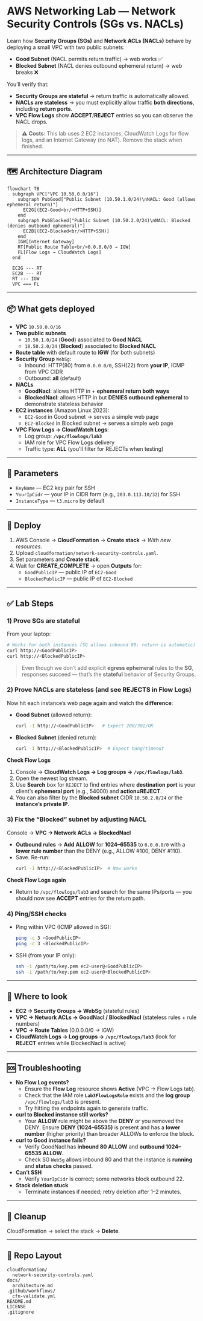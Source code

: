 # AWS Networking Lab — Network Security Controls (SGs vs. NACLs)

Learn how **Security Groups (SGs)** and **Network ACLs (NACLs)** behave by deploying a small VPC with two public subnets:
- **Good Subnet** (NACL permits return traffic) → web works ✅
- **Blocked Subnet** (NACL denies outbound ephemeral return) → web breaks ❌

You’ll verify that:
- **Security Groups are stateful** → return traffic is automatically allowed.  
- **NACLs are stateless** → you must explicitly allow traffic **both directions**, including **return ports**.
- **VPC Flow Logs** show **ACCEPT**/**REJECT** entries so you can observe the NACL drops.

> ⚠️ **Costs**: This lab uses 2 EC2 instances, CloudWatch Logs for flow logs, and an Internet Gateway (no NAT). Remove the stack when finished.

---

## 🗺️ Architecture Diagram

```mermaid
flowchart TB
  subgraph VPC["VPC 10.50.0.0/16"]
    subgraph PubGood["Public Subnet (10.50.1.0/24)\nNACL: Good (allows ephemeral return)"]
      EC2G[(EC2-Good<br/>HTTP+SSH)]
    end
    subgraph PubBlocked["Public Subnet (10.50.2.0/24)\nNACL: Blocked (denies outbound ephemeral)"]
      EC2B[(EC2-Blocked<br/>HTTP+SSH)]
    end
    IGW[Internet Gateway]
    RT[Public Route Table<br/>0.0.0.0/0 → IGW]
    FL[Flow Logs → CloudWatch Logs]
  end

  EC2G --- RT
  EC2B --- RT
  RT --- IGW
  VPC === FL
```

---

## 📦 What gets deployed

- **VPC** `10.50.0.0/16`
- **Two public subnets**
  - `10.50.1.0/24` (**Good**) associated to **Good NACL**
  - `10.50.2.0/24` (**Blocked**) associated to **Blocked NACL**
- **Route table** with default route to **IGW** (for both subnets)
- **Security Group** `WebSg`:
  - Inbound: HTTP(80) from `0.0.0.0/0`, SSH(22) from **your IP**, ICMP from VPC CIDR
  - Outbound: **all** (default)
- **NACLs**
  - **GoodNacl**: allows HTTP in + **ephemeral return both ways**
  - **BlockedNacl**: allows HTTP in but **DENIES outbound ephemeral** to demonstrate stateless behavior
- **EC2 instances** (Amazon Linux 2023):
  - `EC2-Good` in Good subnet → serves a simple web page
  - `EC2-Blocked` in Blocked subnet → serves a simple web page
- **VPC Flow Logs → CloudWatch Logs**:
  - Log group: **`/vpc/flowlogs/lab3`**
  - IAM role for VPC Flow Logs delivery
  - Traffic type: **ALL** (you’ll filter for REJECTs when testing)

---

## 🔧 Parameters

- `KeyName` — EC2 key pair for SSH
- `YourIpCidr` — your IP in CIDR form (e.g., `203.0.113.10/32`) for SSH
- `InstanceType` — `t3.micro` by default

---

## 🚀 Deploy

1. AWS Console → **CloudFormation** → **Create stack** → *With new resources*.  
2. Upload `cloudformation/network-security-controls.yaml`.  
3. Set parameters and **Create stack**.  
4. Wait for **CREATE_COMPLETE** → open **Outputs** for:
   - `GoodPublicIP` — public IP of `EC2-Good`
   - `BlockedPublicIP` — public IP of `EC2-Blocked`

---

## ✅ Lab Steps

### 1) Prove SGs are stateful
From your laptop:
```bash
# Works for both instances (SG allows inbound 80; return is automatic)
curl http://<GoodPublicIP>
curl http://<BlockedPublicIP>
```

> Even though we don’t add explicit **egress ephemeral** rules to the **SG**, responses succeed — that’s the **stateful** behavior of Security Groups.

### 2) Prove NACLs are stateless (and see REJECTS in Flow Logs)
Now hit each instance’s web page again and watch the **difference**:

- **Good Subnet** (allowed return):
  ```bash
  curl -I http://<GoodPublicIP>   # Expect 200/301/OK
  ```
- **Blocked Subnet** (denied return):
  ```bash
  curl -I http://<BlockedPublicIP>  # Expect hang/timeout
  ```

**Check Flow Logs**
1. Console → **CloudWatch Logs → Log groups → `/vpc/flowlogs/lab3`**.  
2. Open the newest log stream.  
3. Use **Search** box for `REJECT` to find entries where **destination port** is your client’s **ephemeral port** (e.g., 54000) and **action=REJECT**.  
4. You can also filter by the **Blocked subnet** CIDR `10.50.2.0/24` or the **instance’s private IP**.

### 3) Fix the “Blocked” subnet by adjusting NACL
Console → **VPC → Network ACLs → BlockedNacl**  
- **Outbound rules** → **Add** **ALLOW** for **1024–65535** to `0.0.0.0/0` with a **lower rule number** than the DENY (e.g., ALLOW #100, DENY #110).  
- Save. Re-run:
  ```bash
  curl -I http://<BlockedPublicIP>  # Now works
  ```

**Check Flow Logs again**
- Return to `/vpc/flowlogs/lab3` and search for the same IPs/ports — you should now see **ACCEPT** entries for the return path.

### 4) Ping/SSH checks
- Ping within VPC (ICMP allowed in SG):  
  ```bash
  ping -c 3 <GoodPublicIP>
  ping -c 3 <BlockedPublicIP>
  ```
- SSH (from your IP only):  
  ```bash
  ssh -i /path/to/key.pem ec2-user@<GoodPublicIP>
  ssh -i /path/to/key.pem ec2-user@<BlockedPublicIP>
  ```

---

## 🧭 Where to look

- **EC2 → Security Groups → WebSg** (stateful rules)  
- **VPC → Network ACLs → GoodNacl / BlockedNacl** (stateless rules + rule numbers)  
- **VPC → Route Tables** (0.0.0.0/0 → IGW)  
- **CloudWatch Logs → Log groups → `/vpc/flowlogs/lab3`** (look for **REJECT** entries while BlockedNacl is active)

---

## 🆘 Troubleshooting

- **No Flow Log events?**  
  - Ensure the **Flow Log** resource shows **Active** (VPC → Flow Logs tab).  
  - Check that the IAM role **`Lab3FlowLogsRole`** exists and the **log group** `/vpc/flowlogs/lab3` is present.  
  - Try hitting the endpoints again to generate traffic.
- **curl to Blocked instance still works?**  
  - Your **ALLOW** rule might be above the **DENY** or you removed the DENY. Ensure **DENY (1024–65535)** is present and has a **lower number** (higher priority) than broader ALLOWs to enforce the block.
- **curl to Good instance fails?**  
  - Verify GoodNacl has **inbound 80 ALLOW** and **outbound 1024–65535 ALLOW**.  
  - Check SG `WebSg` allows inbound 80 and that the instance is **running** and **status checks** passed.
- **Can’t SSH**  
  - Verify `YourIpCidr` is correct; some networks block outbound 22.
- **Stack deletion stuck**  
  - Terminate instances if needed; retry deletion after 1–2 minutes.

---

## 🧹 Cleanup

CloudFormation → select the stack → **Delete**.

---

## 📁 Repo Layout

```
cloudformation/
  network-security-controls.yaml
docs/
  architecture.md
.github/workflows/
  cfn-validate.yml
README.md
LICENSE
.gitignore
```
